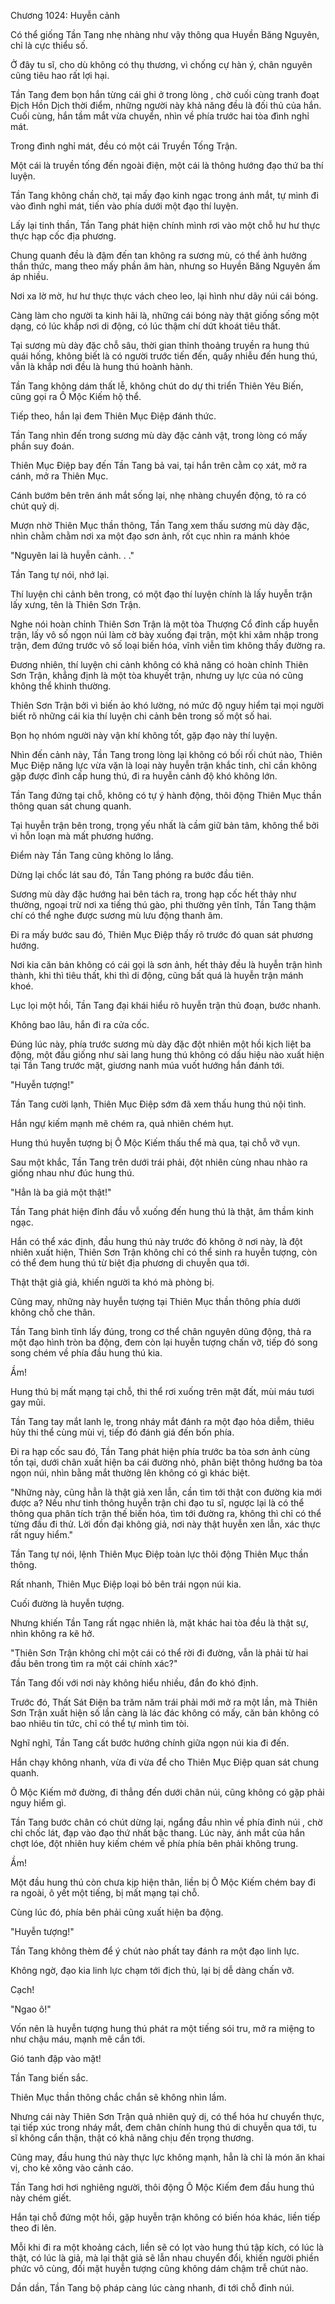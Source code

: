 




Chương 1024: Huyễn cảnh


Có thể giống Tần Tang nhẹ nhàng như vậy thông qua Huyền Băng Nguyên, chỉ là cực thiểu số.

Ở đây tu sĩ, cho dù không có thụ thương, vì chống cự hàn ý, chân nguyên cũng tiêu hao rất lợi hại.

Tần Tang đem bọn hắn từng cái ghi ở trong lòng , chờ cuối cùng tranh đoạt Địch Hồn Dịch thời điểm, những người này khả năng đều là đối thủ của hắn. Cuối cùng, hắn tầm mắt vừa chuyển, nhìn về phía trước hai tòa đình nghỉ mát.

Trong đình nghỉ mát, đều có một cái Truyền Tống Trận.

Một cái là truyền tống đến ngoài điện, một cái là thông hướng đạo thứ ba thí luyện.

Tần Tang không chần chờ, tại mấy đạo kinh ngạc trong ánh mắt, tự mình đi vào đình nghỉ mát, tiến vào phía dưới một đạo thí luyện.

Lấy lại tinh thần, Tần Tang phát hiện chính mình rơi vào một chỗ hư hư thực thực hạp cốc địa phương.

Chung quanh đều là đậm đến tan không ra sương mù, có thể ảnh hưởng thần thức, mang theo mấy phần âm hàn, nhưng so Huyền Băng Nguyên ấm áp nhiều.

Nơi xa lờ mờ, hư hư thực thực vách cheo leo, lại hình như dãy núi cái bóng.

Càng làm cho người ta kinh hãi là, những cái bóng này thật giống sống một dạng, có lúc khắp nơi di động, có lúc thậm chí dứt khoát tiêu thất.

Tại sương mù dày đặc chỗ sâu, thời gian thỉnh thoảng truyền ra hung thú quái hống, không biết là có người trước tiến đến, quấy nhiễu đến hung thú, vẫn là khắp nơi đều là hung thú hoành hành.

Tần Tang không dám thất lễ, không chút do dự thi triển Thiên Yêu Biến, cũng gọi ra Ô Mộc Kiếm hộ thể.

Tiếp theo, hắn lại đem Thiên Mục Điệp đánh thức.

Tần Tang nhìn đến trong sương mù dày đặc cảnh vật, trong lòng có mấy phần suy đoán.

Thiên Mục Điệp bay đến Tần Tang bả vai, tại hắn trên cằm cọ xát, mở ra cánh, mở ra Thiên Mục.

Cánh bướm bên trên ánh mắt sống lại, nhẹ nhàng chuyển động, tỏ ra có chút quỷ dị.

Mượn nhờ Thiên Mục thần thông, Tần Tang xem thấu sương mù dày đặc, nhìn chằm chằm nơi xa một đạo sơn ảnh, rốt cục nhìn ra mánh khóe

"Nguyên lai là huyễn cảnh. . ."

Tần Tang tự nói, nhớ lại.

Thí luyện chi cảnh bên trong, có một đạo thí luyện chính là lấy huyễn trận lấy xưng, tên là Thiên Sơn Trận.

Nghe nói hoàn chỉnh Thiên Sơn Trận là một tòa Thượng Cổ đỉnh cấp huyễn trận, lấy vô số ngọn núi làm cờ bày xuống đại trận, một khi xâm nhập trong trận, đem đứng trước vô số loại biến hóa, vĩnh viễn tìm không thấy đường ra.

Đương nhiên, thí luyện chi cảnh không có khả năng có hoàn chỉnh Thiên Sơn Trận, khẳng định là một tòa khuyết trận, nhưng uy lực của nó cũng không thể khinh thường.

Thiên Sơn Trận bởi vì biến ảo khó lường, nó mức độ nguy hiểm tại mọi người biết rõ những cái kia thí luyện chi cảnh bên trong số một số hai.

Bọn họ nhóm người này vận khí không tốt, gặp đạo này thí luyện.

Nhìn đến cảnh này, Tần Tang trong lòng lại không có bối rối chút nào, Thiên Mục Điệp năng lực vừa vặn là loại này huyễn trận khắc tinh, chỉ cần không gặp được đỉnh cấp hung thú, đi ra huyễn cảnh độ khó không lớn.

Tần Tang đứng tại chỗ, không có tự ý hành động, thôi động Thiên Mục thần thông quan sát chung quanh.

Tại huyễn trận bên trong, trọng yếu nhất là cầm giữ bản tâm, không thể bởi vì hỗn loạn mà mất phương hướng.

Điểm này Tần Tang cũng không lo lắng.

Dừng lại chốc lát sau đó, Tần Tang phóng ra bước đầu tiên.

Sương mù dày đặc hướng hai bên tách ra, trong hạp cốc hết thảy như thường, ngoại trừ nơi xa tiếng thú gào, phi thường yên tĩnh, Tần Tang thậm chí có thể nghe được sương mù lưu động thanh âm.

Đi ra mấy bước sau đó, Thiên Mục Điệp thấy rõ trước đó quan sát phương hướng.

Nơi kia căn bản không có cái gọi là sơn ảnh, hết thảy đều là huyễn trận hình thành, khi thì tiêu thất, khi thì di động, cũng bất quá là huyễn trận mánh khoé.

Lục lọi một hồi, Tần Tang đại khái hiểu rõ huyễn trận thủ đoạn, bước nhanh.

Không bao lâu, hắn đi ra cửa cốc.

Đúng lúc này, phía trước sương mù dày đặc đột nhiên một hồi kịch liệt ba động, một đầu giống như sài lang hung thú không có dấu hiệu nào xuất hiện tại Tần Tang trước mặt, giương nanh múa vuốt hướng hắn đánh tới.

"Huyễn tượng!"

Tần Tang cười lạnh, Thiên Mục Điệp sớm đã xem thấu hung thú nội tình.

Hắn ngự kiếm mạnh mẽ chém ra, quả nhiên chém hụt.

Hung thú huyễn tượng bị Ô Mộc Kiếm thấu thể mà qua, tại chỗ vỡ vụn.

Sau một khắc, Tần Tang trên dưới trái phải, đột nhiên cùng nhau nhào ra giống nhau như đúc hung thú.

"Hẳn là ba giả một thật!"

Tần Tang phát hiện đỉnh đầu vỗ xuống đến hung thú là thật, âm thầm kinh ngạc.

Hắn có thể xác định, đầu hung thú này trước đó không ở nơi này, là đột nhiên xuất hiện, Thiên Sơn Trận không chỉ có thể sinh ra huyễn tượng, còn có thể đem hung thú từ biệt địa phương di chuyễn qua tới.

Thật thật giả giả, khiến người ta khó mà phòng bị.

Cũng may, những này huyễn tượng tại Thiên Mục thần thông phía dưới không chỗ che thân.

Tần Tang bình tĩnh lấy đúng, trong cơ thể chân nguyên dũng động, thả ra một đạo hình tròn ba động, đem còn lại huyễn tượng chấn vỡ, tiếp đó song song chém về phía đầu hung thú kia.

Ầm!

Hung thú bị mất mạng tại chỗ, thi thể rơi xuống trên mặt đất, mùi máu tươi gay mũi.

Tần Tang tay mắt lanh lẹ, trong nháy mắt đánh ra một đạo hỏa diễm, thiêu hủy thi thể cùng mùi vị, tiếp đó đánh giá đến bốn phía.

Đi ra hạp cốc sau đó, Tần Tang phát hiện phía trước ba tòa sơn ảnh cùng tồn tại, dưới chân xuất hiện ba cái đường nhỏ, phân biệt thông hướng ba tòa ngọn núi, nhìn bằng mắt thường lên không có gì khác biệt.

"Những này, cũng hẳn là thật giả xen lẫn, cần tìm tới thật con đường kia mới được a? Nếu như tinh thông huyễn trận chi đạo tu sĩ, ngược lại là có thể thông qua phân tích trận thế biến hóa, tìm tới đường ra, không thì chỉ có thể từng đầu đi thử. Lời đồn đại không giả, nơi này thật huyễn xen lẫn, xác thực rất nguy hiểm."

Tần Tang tự nói, lệnh Thiên Mục Điệp toàn lực thôi động Thiên Mục thần thông.

Rất nhanh, Thiên Mục Điệp loại bỏ bên trái ngọn núi kia.

Cuối đường là huyễn tượng.

Nhưng khiến Tần Tang rất ngạc nhiên là, mặt khác hai tòa đều là thật sự, nhìn không ra kẽ hở.

"Thiên Sơn Trận không chỉ một cái có thể rời đi đường, vẫn là phải từ hai đầu bên trong tìm ra một cái chính xác?"

Tần Tang đối với nơi này không hiểu nhiều, đắn đo khó định.

Trước đó, Thất Sát Điện ba trăm năm trái phải mới mở ra một lần, mà Thiên Sơn Trận xuất hiện số lần càng là lác đác không có mấy, căn bản không có bao nhiêu tin tức, chỉ có thể tự mình tìm tòi.

Nghĩ nghĩ, Tần Tang cất bước hướng chính giữa ngọn núi kia đi đến.

Hắn chạy không nhanh, vừa đi vừa để cho Thiên Mục Điệp quan sát chung quanh.

Ô Mộc Kiếm mở đường, đi thẳng đến dưới chân núi, cũng không có gặp phải nguy hiểm gì.

Tần Tang bước chân có chút dừng lại, ngẩng đầu nhìn về phía đỉnh núi , chờ chỉ chốc lát, đạp vào đạo thứ nhất bậc thang. Lúc này, ánh mắt của hắn chợt lóe, đột nhiên huy kiếm chém về phía phía bên phải không trung.

Ầm!

Một đầu hung thú còn chưa kịp hiện thân, liền bị Ô Mộc Kiếm chém bay đi ra ngoài, ô yết một tiếng, bị mất mạng tại chỗ.

Cùng lúc đó, phía bên phải cũng xuất hiện ba động.

"Huyễn tượng!"

Tần Tang không thèm để ý chút nào phất tay đánh ra một đạo linh lực.

Không ngờ, đạo kia linh lực chạm tới địch thủ, lại bị dễ dàng chấn vỡ.

Cạch!

"Ngao ô!"

Vốn nên là huyễn tượng hung thú phát ra một tiếng sói tru, mở ra miệng to như chậu máu, mạnh mẽ cắn tới.

Gió tanh đập vào mặt!

Tần Tang biến sắc.

Thiên Mục thần thông chắc chắn sẽ không nhìn lầm.

Nhưng cái này Thiên Sơn Trận quả nhiên quỷ dị, có thể hóa hư chuyển thực, tại tiếp xúc trong nháy mắt, đem chân chính hung thú di chuyễn qua tới, tu sĩ không cẩn thận, thật có khả năng chịu đến trọng thương.

Cũng may, đầu hung thú này thực lực không mạnh, hẳn là chỉ là món ăn khai vị, cho kẻ xông vào cảnh cáo.

Tần Tang hơi hơi nghiêng người, thôi động Ô Mộc Kiếm đem đầu hung thú này chém giết.

Hắn tại chỗ đứng một hồi, gặp huyễn trận không có biến hóa khác, liền tiếp theo đi lên.

Mỗi khi đi ra một khoảng cách, liền sẽ có lọt vào hung thú tập kích, có lúc là thật, có lúc là giả, mà lại thật giả sẽ lẫn nhau chuyển đổi, khiến người phiền phức vô cùng, đối mặt huyễn tượng cũng không dám chậm trễ chút nào.

Dần dần, Tần Tang bộ pháp càng lúc càng nhanh, đi tới chỗ đỉnh núi.




